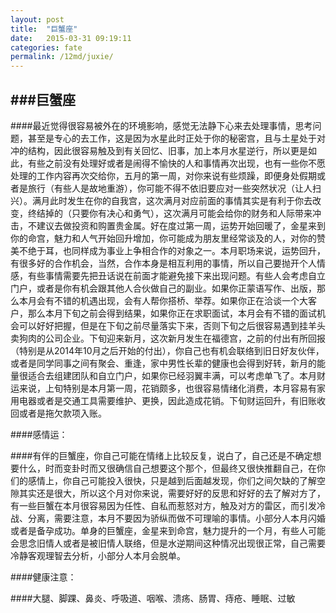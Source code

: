 ```yaml
---
layout: post
title:  "巨蟹座"
date:   2015-03-31 09:19:11
categories: fate
permalink: /12md/juxie/
---
```


###巨蟹座
---

####最近觉得很容易被外在的环境影响，感觉无法静下心来去处理事情，思考问题，甚至是专心的去工作，这是因为水星此时正处于你的秘密宫，且与土星处于对冲的结构，因此很容易触及到有关回忆、旧事，加上本月水星逆行，所以更是如此，有些之前没有处理好或者是闹得不愉快的人和事情再次出现，也有一些你不愿处理的工作内容再次交给你，五月的第一周，对你来说有些烦躁，即便身处假期或者是旅行（有些人是故地重游），你可能不得不依旧要应对一些突然状况（让人扫兴）。满月此时发生在你的自我宫，这次满月对应前面的事情其实是有利于你去改变，终结掉的（只要你有决心和勇气），这次满月可能会给你的财务和人际带来冲击，不建议去做投资和购置贵金属。好在度过第一周，运势开始回暖了，金星来到你的命宫，魅力和人气开始回升增加，你可能成为朋友里经常谈及的人，对你的赞美不绝于耳，也同样成为事业上争相合作的对象之一。本月职场来说，运势回升，有很多好的合作机会，当然，合作本身是相互利用的事情，所以自己要抛开个人情感，有些事情需要先把丑话说在前面才能避免接下来出现问题。有些人会考虑自立门户，或者是你有机会跟其他人合伙做自己的副业。如果你正蒙语写作、出版，那么本月会有不错的机遇出现，会有人帮你搭桥、举荐。如果你正在洽谈一个大客户，那么本月下旬之前会得到结果，如果你正在求职面试，本月会有不错的面试机会可以好好把握，但是在下旬之前尽量落实下来，否则下旬之后很容易遇到挂羊头卖狗肉的公司企业。下旬迎来新月，这次新月发生在福德宫，之前的付出有所回报（特别是从2014年10月之后开始的付出），你自己也有机会联络到旧日好友伙伴，或者是同学同事之间有聚会、重逢，家中男性长辈的健康也会得到好转，新月的能量很适合去组建团队和自立门户，如果你已经羽翼丰满，可以考虑单飞了。本月财运来说，上旬特别是本月第一周，花销颇多，也很容易情绪化消费，本月容易有家用电器或者是交通工具需要维护、更换，因此造成花销。下旬财运回升，有旧账收回或者是拖欠款项入账。

####感情运：

####有伴的巨蟹座，你自己可能在情绪上比较反复，说白了，自己还是不确定想要什么，时而变卦时而又很确信自己想要这个那个，但最终又很快推翻自己，在你们的感情上，你自己可能投入很快，只是越到后面越发现，你们之间欠缺的了解空隙其实还是很大，所以这个月对你来说，需要好好的反思和好好的去了解对方了，有一些巨蟹在本月很容易因为任性、自私而惹怒对方，触及对方的雷区，而引发冷战、分离，需要注意，本月不要因为骄纵而做不可理喻的事情。小部分人本月闪婚或者是备孕成功。单身的巨蟹座，金星来到命宫，魅力提升的一个月，有些人可能会思念旧情人或者是被旧情人联络，但是水逆期间这种情况出现很正常，自己需要冷静客观理智去分析，小部分人本月会脱单。

####健康注意：

####大腿、脚踝、鼻炎、呼吸道、咽喉、溃疡、肠胃、痔疮、睡眠、过敏
